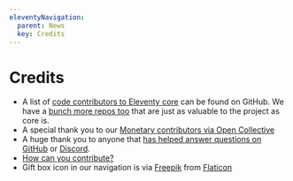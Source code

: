 ```yaml
---
eleventyNavigation:
  parent: News
  key: Credits
---
```

# Credits

* A list of [code contributors to Eleventy core](https://github.com/11ty/eleventy/graphs/contributors) can be found on GitHub. We have a [bunch more repos too](https://github.com/11ty) that are just as valuable to the project as core is.
* A special thank you to our [Monetary contributors via Open Collective](/docs/supporters/)
* A huge thank you to anyone that [has helped answer questions on GitHub](https://github.com/11ty/eleventy/issues) or [Discord](/news/discord/).
* [How can you contribute?](/docs/how-to-support/)
* Gift box icon in our navigation is via <a href="http://www.freepik.com/" title="Freepik">Freepik</a> from <a href="https://www.flaticon.com/">Flaticon</a>